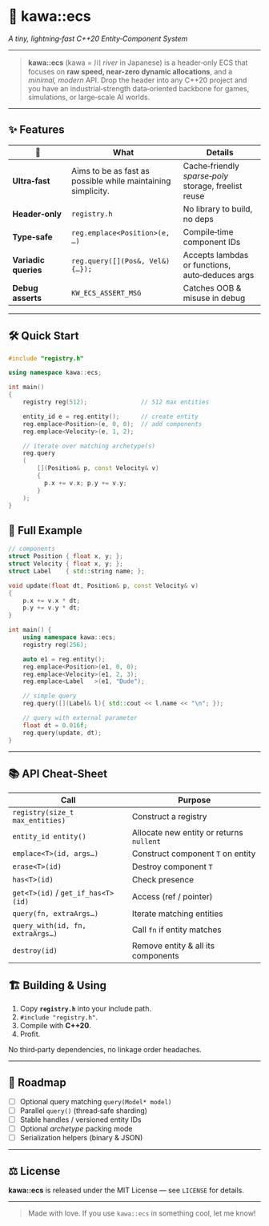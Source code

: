 # 🌊 **kawa::ecs**

*A tiny, lightning‑fast C++20 Entity‑Component System*

---

> **kawa::ecs** (kawa = 川 *river* in Japanese) is a header‑only ECS that
> focuses on **raw speed, near-zero dynamic allocations**, and a
> *minimal, modern* API. Drop the header into any C++20 project and you
> have an industrial‑strength data‑oriented backbone for games, simulations,
> or large‑scale AI worlds.

---

## ✨ Features

| 🚀                                | What                                                           | Details                                              |
| --------------------------------- | -------------------------------------------------------------- | ---------------------------------------------------- |
| **Ultra‑fast**                    | Aims to be as fast as possible while maintaining simplicity.    | Cache‑friendly *sparse‑poly* storage, freelist reuse |
| **Header‑only**                   | `registry.h`                                                   | No library to build, no deps                         |
| **Type‑safe**                     | `reg.emplace<Position>(e, …)`                                  | Compile‑time component IDs                           |
| **Variadic queries**              | `reg.query([](Pos&, Vel&){…});`                                | Accepts lambdas or functions, auto‑deduces args      |
| **Debug asserts**                 | `KW_ECS_ASSERT_MSG`                                            | Catches OOB & misuse in debug                        |

---

## 🛠️ Quick Start

```cpp
#include "registry.h"

using namespace kawa::ecs;

int main()
{
    registry reg(512);               // 512 max entities

    entity_id e = reg.entity();      // create entity
    reg.emplace<Position>(e, 0, 0);  // add components
    reg.emplace<Velocity>(e, 1, 2);

    // iterate over matching archetype(s)
    reg.query
    (
        [](Position& p, const Velocity& v)
        {
          p.x += v.x; p.y += v.y;
        }
    );
}
```
## 📝 Full Example

```cpp
// components
struct Position { float x, y; };
struct Velocity { float x, y; };
struct Label    { std::string name; };

void update(float dt, Position& p, const Velocity& v)
{
    p.x += v.x * dt;
    p.y += v.y * dt;
}

int main() {
    using namespace kawa::ecs;
    registry reg(256);

    auto e1 = reg.entity();
    reg.emplace<Position>(e1, 0, 0);
    reg.emplace<Velocity>(e1, 2, 3);
    reg.emplace<Label   >(e1, "Dude");

    // simple query
    reg.query([](Label& l){ std::cout << l.name << "\n"; });

    // query with external parameter
    float dt = 0.016f;
    reg.query(update, dt);
}
```

---

## 📚 API Cheat‑Sheet

| Call                               | Purpose                                  |
| ---------------------------------- | ---------------------------------------- |
| `registry(size_t max_entities)`    | Construct a registry                     |
| `entity_id entity()`               | Allocate new entity or returns `nullent` |
| `emplace<T>(id, args…)`            | Construct component `T` on entity        |
| `erase<T>(id)`                     | Destroy component `T`                    |
| `has<T>(id)`                       | Check presence                           |
| `get<T>(id)` / `get_if_has<T>(id)` | Access (ref / pointer)                   |
| `query(fn, extraArgs…)`            | Iterate matching entities                |
| `query_with(id, fn, extraArgs…)`   | Call `fn` if entity matches              |
| `destroy(id)`                      | Remove entity & all its components       |

## 🏗️ Building & Using

1. Copy **`registry.h`** into your include path.
2. `#include "registry.h"`.
3. Compile with **C++20**.
4. Profit.

No third‑party dependencies, no linkage order headaches.

---

## 🔄 Roadmap

* [ ] Optional query matching `query(Model* model)` 
* [ ] Parallel `query()` (thread‑safe sharding)
* [ ] Stable handles / versioned entity IDs
* [ ] Optional *archetype* packing mode
* [ ] Serialization helpers (binary & JSON)

---

## ⚖️ License

**kawa::ecs** is released under the MIT License — see `LICENSE` for details.

---

> Made with love.
> If you use `kawa::ecs` in something cool,
> let me know!
